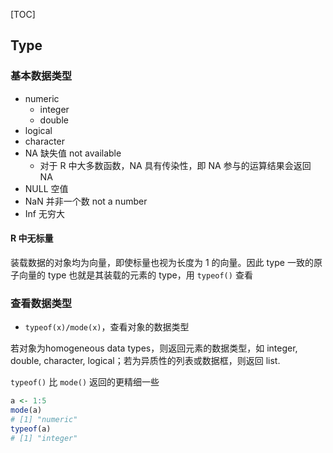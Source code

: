 [TOC]

## Type

### 基本数据类型

- numeric
  - integer
  - double
- logical
- character
- NA 缺失值 not available
  - 对于 R 中大多数函数，NA 具有传染性，即 NA 参与的运算结果会返回 NA
- NULL 空值 
- NaN 并非一个数 not a number
- Inf 无穷大

#### R 中无标量

装载数据的对象均为向量，即使标量也视为长度为 1 的向量。因此 type 一致的原子向量的 type 也就是其装载的元素的 type，用 `typeof()` 查看

### 查看数据类型

- `typeof(x)/mode(x)`，查看对象的数据类型

若对象为homogeneous data types，则返回元素的数据类型，如 integer, double, character, logical；若为异质性的列表或数据框，则返回 list.

`typeof()` 比 `mode()` 返回的更精细一些

```R
a <- 1:5
mode(a)
# [1] "numeric"
typeof(a)
# [1] "integer"
```
